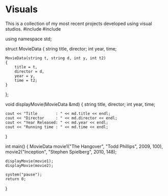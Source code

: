 # Visuals
This is a collection of my most recent projects developed using visual studios.
#include <iostream>
#include <string>

using namespace std;

struct MovieData
{
	string title, director;
	int year, time;

	MovieData(string t, string d, int y, int t2)
	{
		title = t, 
		director = d, 
		year = y, 
		time = t2;
	}
};

void displayMovie(MovieData &md)
{ 
	string title, 
		director;
	int year, time;

	cout << "Title        : " << md.title << endl;
	cout << "Director     : " << md.director << endl;
	cout << "Year Released: " << md.year << endl;
	cout << "Running time : " << md.time << endl;
}

int main()
{
	MovieData movie1("The Hangover", "Todd Phillips", 2009, 100),
		movie2("Inception", "Stephen Spielberg", 2010, 148);

	displayMovie(movie1);
	displayMovie(movie2);
	
	system("pause");
	return 0;
}

